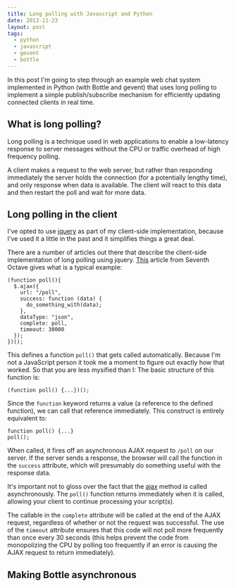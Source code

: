 ```yaml
---
title: Long polling with Javascript and Python
date: 2013-11-23
layout: post
tags:
  - python
  - javascript
  - gevent
  - bottle
---
```


In this post I'm going to step through an example web chat system
implemented in Python (with Bottle and gevent) that uses long polling
to implement a simple publish/subscribe mechanism for efficiently
updating connected clients in real time.

## What is long polling?

Long polling is a technique used in web applications to enable a
low-latency response to server messages without the CPU or traffic
overhead of high frequency polling.

A client makes a request to the web server, but rather than responding
immediately the server holds the connection (for a potentially lengthy
time), and only response when data is available.  The client will
react to this data and then restart the poll and wait for more data.

## Long polling in the client

I've opted to use [jquery][] as part of my client-side implementation,
because I've used it a little in the past and it simplifies things a
great deal.

There are a number of articles out there that describe the client-side
implementation of long polling using jquery.  [This][techoctave]
article from Seventh Octave gives what is a typical example:

    (function poll(){
      $.ajax({
        url: "/poll",
        success: function (data) {
          do_something_with(data);
        },
        dataType: "json",
        complete: poll,
        timeout: 30000
      });
    })();

This defines a function `poll()` that gets called automatically.
Because I'm not a JavaScript person it took me a moment to figure out
exactly how that worked.  So that you are less mysified than I: The
basic structure of this function is:

    (function poll() {...})();

Since the `function` keyword returns a value (a reference to the
defined function), we can call that reference immediately.  This
construct is entirely equivalent to:

    function poll() {...}
    poll();

When called, it fires off an asynchronous AJAX request to `/poll` on
our server.  If the server sends a response, the browser will call the
function in the `success` attribute, which will presumably do
something useful with the response data.

It's important not to gloss over the fact that the [ajax][] method is
called asynchronously.  The `poll()` function returns immediately when
it is called, allowing your client to continue processing your
script(s).

[ajax]: http://api.jquery.com/jQuery.ajax/

The callable in the `complete` attribute will be called at the end of
the AJAX request, regardless of whether or not the request was
successful. The use of the `timeout` attribute ensures that this code
will not poll more frequently than once every 30 seconds (this helps
prevent the code from monopolizing the CPU by polling too frequently
if an error is causing the AJAX request to return immediately).

[techoctave]: http://techoctave.com/c7/posts/60-simple-long-polling-example-with-javascript-and-jquery

## Making Bottle asynchronous

[example]: http://github.com/larsks/pusub_example/
[example-online]: http://pubsub-oddbit.rhcloud.com/
[bottle]: http://bottlepy.org/docs/
[async]: http://bottlepy.org/docs/dev/async.html
[gevent]: http://www.gevent.org/
[jquery]: http://jquery.com/


